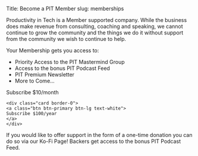 Title: Become a PIT Member
slug: memberships

Productivity in Tech is a Member supported company. While the business does make revenue from consulting, coaching and speaking, we cannot continue to grow the community and the things we do it without support from the community we wish to continue to help. 
		
<div class="jumbotron">
	<p>
		Your Membership gets you access to:
	<ul>
		<li>Priority Access to the PIT Mastermind Group</li>
		<li>Access to the bonus PIT Podcast Feed</li>
		<li>PIT Premium Newsletter</li>
		<li>More to Come...</li>
		</ul>
	</p>
		</div>

<div class="card-deck">
	<div class="card border-0">
	</a>
	<a class="btn btn-primary btn-lg text-white">
	Subscribe $10/month
</a>
	</div>

	<div class="card border-0">
	<a class="btn btn-primary btn-lg text-white">
	Subscribe $100/year
	</a>
	</div>
</div>

If you would like to offer support in the form of a one-time donation you can do so via our Ko-Fi Page!
Backers get access to the bonus PIT Podcast Feed.



